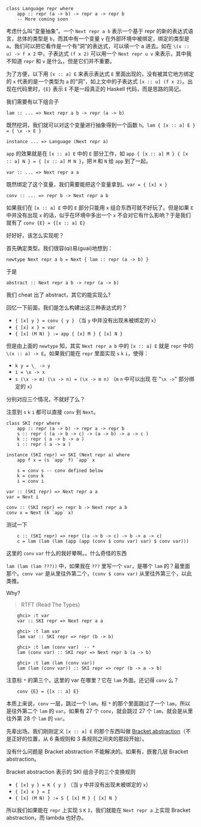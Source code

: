     class Language repr where
        app :: repr (a -> b) -> repr a -> repr b
        -- More coming soon

考虑什么叫“变量抽象”。一个 `Next repr a b` 表示一个基于 repr 的新的表达式语言，总体的类型是 `b`，而其中有一个变量 `v` 在外部环境中被绑定，绑定的类型是 `a`。我们可以把它看作是一个有“洞”的表达式，可以填一个 a 进去。如在 `\(x :: u) -> f x 2` 中，子表达式 `(f x 2)` 可以用一个 `Next repr u v` 来表示，其中我不知道 `repr` 和 `v` 是什么，但是它们并不重要。

为了方便，以下用 `[x :: a] E` 来表示表达式 `E` 里面出现的，没有被其它地方绑定的 `x` 代表的是一个类型为 `a` 的“洞”，如上文中的子表达式 `[x :: u] (f x 2)`。出现在代码里时，`{E}` 表示 `E` 不是一段真正的 Haskell 代码，而是思路的简记。

我们需要有以下组合子

    lam :: ... => Next repr a b -> repr (a -> b)

既然挖洞，我们就可以对这个变量进行抽象得到一个函数 `h`。`lam { [x :: a] E } = { \x -> E }`

    instance ... => Language (Next repr a)

`app` 的效果就是在 `[x :: a] E` 中的 `E` 部分工作，如 `app { [x :: a] M } { [x :: a] N } = { [x :: a] M N }`，把 `M` 和 `N` 给 `app` 到了一起。

    var :: ... => Next repr a a

既然绑定了这个变量，我们需要能把这个变量拿到。`var = { [x] x }`

    conv :: ... => repr b -> Next repr a b

如果我们在 `[x :: a] E` 中的 `E` 部分只能用 `x` 组合东西可就不好玩了。但是如果 `E` 中并没有出现 `x` 的话，似乎在环境中多出一个 `x` 不会对它有什么影响？于是我们就有了 `conv {E} = {[x :: a] E}`

好好好，该怎么实现呢？

首先确定类型。我们很容(qi)易(guai)地想到：

    newtype Next repr a b = Next { lam :: repr (a -> b) }

于是

    abstract :: Next repr a b -> repr (a -> b)

我们 cheat 出了 abstract，其它的能实现么?

回忆一下前面，我们是怎么构建出这三种表达式的？

- `{ [x] y } = conv { y }` （当 `y` 中并没有出现未被绑定的 `x`）
- `{ [x] x } = var`
- `{ [x] (M N) } := app { [x] M } { [x] N }`

但是由上面的 `newtype` 知，其实 `Next repr a b` 中的 `[x :: a] E` 就是 `repr` 中的 `\(x :: a) -> E`。如果我们能在 `repr` 里面实现 `s` `k` `i`，使得：

- `k y = \_ -> y`
- `i = \x -> x`
- `s (\x -> m) (\x -> n) = (\x -> m n)` （`m` `n` 中可以出现 在 "`\x ->`" 部分绑定的 `x`）

分别对应三个情况，不就好了么？

注意到 `s` `k` `i` 都可以直接 `conv` 到 `Next`。

    class SKI repr where
        app :: repr (a -> b) -> repr a -> repr b
        s :: repr ( (a -> b -> c) -> (a -> b) -> a -> c )
        k :: repr ( a -> b -> a )
        i :: repr ( a -> a )
    
    instance (SKI repr) => SKI (Next repr a) where
        app f x = (s `app` f) `app` x
        
        s = conv s -- conv defined below
        k = conv k
        i = conv i
    
    var :: (SKI repr) => Next repr a a
    var = Next i
    
    conv :: (SKI repr) => repr b -> Next repr a b
    conv x = Next (k `app` x)

测试一下

        c :: (SKI repr) => repr ((a -> b -> c) -> b -> a -> c)
        c = lam (lam (lam (app (app (conv $ conv var) var) $ conv var)))

这里的 `conv` `var` 什么的我好晕啊。。什么奇怪的东西

`lam (lam (lam ???))` 中，如果我在 `???` 里写一个 `var`，是哪个 `lam` 的？最里面那个。`conv var` 是从里往外第二个，`(conv $ conv var)` 从里往外第三个，以此类推。

Why?

> RTFT (Read The Types)

        ghci> :t var
        var :: SKI repr => Next repr a a
        
        ghci> :t lam var
        lam var :: SKI repr => repr (b -> b)
        
        ghci> :t lam (conv var)  -- *
        lam (conv var) :: SKI repr => Next repr b (a -> b)
        
        ghci> :t lam (lam (conv var))
        lam (lam (conv var)) :: SKI repr => repr (b -> a -> b)

注意标 `*` 的第三个。这里的 var 在哪里？它在 `lam` 外面。还记得 `conv` 么？

        conv {E} = {[x :: a] E}

本质上来说，`conv` 一层，跳过一个 `lam`。标 `*` 的那个里面跳过了一个 `lam`，所以是往外第二个 `lam` 的 `var`。如果有 27 个 `conv`，就会跳过 27 个 `lam`，就会是从里往外第 28 个 `lam` 的 `var`。

先辈出场。我们刚刚定义 `[x :: a] E` 的那个东西叫做 [Bracket abstraction](https://en.wikipedia.org/wiki/Combinatory_logic#Completeness_of_the_S-K_basis)（不是正好的位置，从 6 条规则和 3 条规则之间夹的那段开始）。

没有什么问题是 Bracket abstraction 不能解决的。如果有，嵌套几层 Bracket abstraction。

Bracket abstraction 表示的 SKI 组合子的三个变换规则

- `{ [x] y } = K { y }` （当 `y` 中并没有出现未被绑定的 `x`）
- `{ [x] x } = I`
- `{ [x] (M N) } := S { [x] M } { [x] N }`

所以我们如果能在 `repr` 上实现 `S` `K` `I`，我们就能在 `Next repr a` 上实现 Bracket abstraction，而 lambda 也好办。

